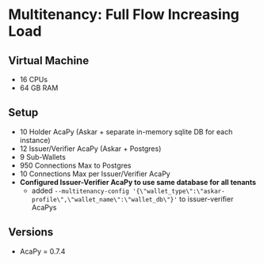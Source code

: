 # Multitenancy: Full Flow Increasing Load

## Virtual Machine
- 16 CPUs
- 64 GB RAM

## Setup
- 10 Holder AcaPy (Askar + separate in-memory sqlite DB for each instance)
- 12 Issuer/Verifier AcaPy (Askar + Postgres)
- 9 Sub-Wallets
- 950 Connections Max to Postgres
- 10 Connections Max per Issuer/Verifier AcaPy
- **Configured Issuer-Verifier AcaPy to use same database for all tenants**
  - added `--multitenancy-config '{\"wallet_type\":\"askar-profile\",\"wallet_name\":\"wallet_db\"}'` to issuer-verifier AcaPys

## Versions
- AcaPy = 0.7.4